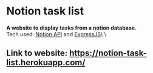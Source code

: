 # Notion task list
**A website to display tasks from a notion database.**\
Tech used: [Notion API](https://developers.notion.com/) and [ExpressJS](https://expressjs.com/)\ \
## Link to website: https://notion-task-list.herokuapp.com/
